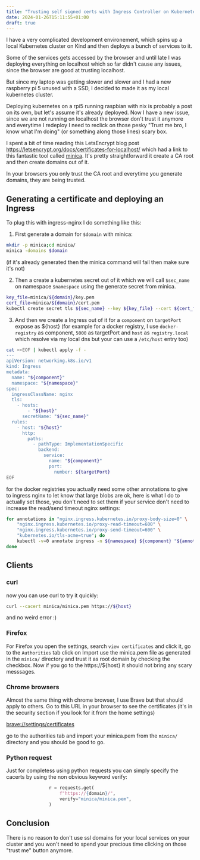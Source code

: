 ```yaml
---
title: "Trusting self signed certs with Ingress Controller on Kubernetes"
date: 2024-01-26T15:11:55+01:00
draft: true
---
```


I have a very complicated development environement, which spins up a local
Kubernetes cluster on Kind and then deploys a bunch of services to it.

Some of the services gets accessed by the browser and until late I was deploying
everything on localhost which so far didn't cause any issues, since the browser
are good at trusting localhost.

But since my laptop was getting slower and slower and I had a new raspberry pi 5
unused with a SSD, I decided to made it as my local kubernetes cluster.

Deploying kubernetes on a rpi5 running raspbian with nix is probably a post on
its own, but let's assume it's already deployed. Now I have a new issue, since
we are not running on localhost the browser don't trust it anymore and everytime
I redeploy I need to reclick on those pesky "Trust me bro, I know what I'm
doing" (or something along those lines) scary box.

I spent a bit of time reading this LetsEncrypt blog post
<https://letsencrypt.org/docs/certificates-for-localhost/> which had a link to
this fantastic tool called [minica](https://github.com/jsha/minica/). It's
pretty straightforward it create a CA root and then create domains out of it.

In your browsers you only trust the CA root and everytime you generate domains,
they are being trusted.

## Generating a certificate and deploying an Ingress

To plug this with ingress-nginx I do something like this:

1. First generate a domain for `$domain` with minica:

```bash
mkdir -p minica;cd minica/
minica -domains $domain
```

(if it's already generated then the minica command will fail then make sure it's not)

2. Then a create a kubernetes secret out of it which we will call `$sec_name` on
   namespace `$namespace` using the generate secret from minica.

```bash
key_file=minica/${domain}/key.pem
cert_file=minica/${domain}/cert.pem
kubectl create secret tls ${sec_name} --key ${key_file} --cert ${cert_file} -n ${namespace}
```

3. And then we create a Ingress out of it for a `component` on `targetPort`
   expose as ${host} (for example for a docker registry, I use `docker-registry`
   as component, `5000` as targetPort and `host` as `registry.local` which
   resolve via my local dns but your can use a `/etc/host` entry too)

```bash
cat <<EOF | kubectl apply -f -
---
apiVersion: networking.k8s.io/v1
kind: Ingress
metadata:
  name: "${component}"
  namespace: "${namespace}"
spec:
  ingressClassName: nginx
  tls:
    - hosts:
        - "${host}"
      secretName: "${sec_name}"
  rules:
    - host: "${host}"
      http:
        paths:
          - pathType: ImplementationSpecific
            backend:
              service:
                name: "${component}"
                port:
                  number: ${targetPort}
EOF
```

for the docker registries you actually need some other annotations to give to
ingress nginx to let know that large blobs are ok, here is what I do to actually
set those, you don't need to set them if your service don't need to increase the
read/send timeout nginx settings:

```bash
for annotations in "nginx.ingress.kubernetes.io/proxy-body-size=0" \
	"nginx.ingress.kubernetes.io/proxy-read-timeout=600" \
	"nginx.ingress.kubernetes.io/proxy-send-timeout=600" \
	"kubernetes.io/tls-acme=true"; do
	kubectl -v=0 annotate ingress -n ${namespace} ${component} "${annotations}"
done
```

## Clients
### curl

now you can use curl to try it quickly:

```bash
curl --cacert minica/minica.pem https://${host}
```

and no weird error :)

### Firefox

For Firefox you open the settings, search `view certificates` and click it, go
to the `Authorities` tab click on Import use the minica.pem file as generated in
the `minica/` directory and trust it as root domain by checking the
checkbox. Now if you go to the https://${host} it should not bring any scary
messsages.

### Chrome browsers

Almost the same thing with chrome browser, I use Brave but that should apply to
others. Go to this URL in your browser to see the certificates (it's in the
security section if you look for it from the home settings)

<brave://settings/certificates>

go to the authorities tab and import your minica.pem from the `minica/`
directory and you should be good to go.

### Python request

Just for completess using python requests you can simply specify the cacerts by
using the non obvious keyword verify:

```python
                r = requests.get(
                    f"https://{domain}/",
                    verify="minica/minica.pem",
                )
```

## Conclusion

There is no reason to don't use ssl domains for your local services on your
cluster and you won't need to spend your precious time clicking on those "trust
me" button anymore.
